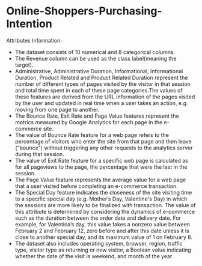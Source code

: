 # Online-Shoppers-Purchasing-Intention

Attributes Information:

* The dataset consists of 10 numerical and 8 categorical columns.
* The Revenue column can be used as the class label(meaning the target).
* Administrative, Administrative Duration, Informational, Informational Duration, Product Related and Product Related Duration represent the number of different types of pages     visited by the visitor in that session and total time spent in each of these page categories.The values of these features are derived from the URL information of the pages visited by the user and updated in real time when a user takes an action, e.g. moving from one page to another.
* The Bounce Rate, Exit Rate and Page Value features represent the metrics measured by Google Analytics for each page in the e-commerce site.
* The value of Bounce Rate feature for a web page refers to the percentage of visitors who enter the site from that page and then leave ("bounce") without triggering any other requests to the analytics server during that session.
* The value of Exit Rate feature for a specific web page is calculated as for all pageviews to the page, the percentage that were the last in the session.
* The Page Value feature represents the average value for a web page that a user visited before completing an e-commerce transaction.
* The Special Day feature indicates the closeness of the site visiting time to a specific special day (e.g. Mother’s Day, Valentine's Day) in which the sessions are more likely to be finalized with transaction. The value of this attribute is determined by considering the dynamics of e-commerce such as the duration between the order date and delivery date. For example, for Valentina’s day, this value takes a nonzero value between February 2 and February 12, zero before and after this date unless it is close to another special day, and its maximum value of 1 on February 8.
* The dataset also includes operating system, browser, region, traffic type, visitor type as returning or new visitor, a Boolean value indicating whether the date of the visit is weekend, and month of the year.
